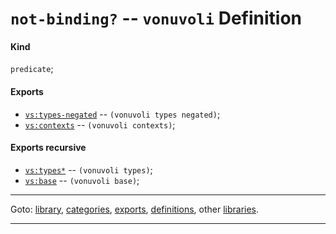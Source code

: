 

<a id='definition__vonuvoli__not-binding_3f'></a>

# `not-binding?` -- `vonuvoli` Definition


<a id='definition__vonuvoli__not-binding_3f__kind'></a>

#### Kind

`predicate`;


<a id='definition__vonuvoli__not-binding_3f__exports'></a>

#### Exports

 * [`vs:types-negated`](../../vonuvoli/exports/vs_3a_types-negated.md#export__vonuvoli__vs_3a_types-negated) -- `(vonuvoli types negated)`;
 * [`vs:contexts`](../../vonuvoli/exports/vs_3a_contexts.md#export__vonuvoli__vs_3a_contexts) -- `(vonuvoli contexts)`;


<a id='definition__vonuvoli__not-binding_3f__exports-recursive'></a>

#### Exports recursive

 * [`vs:types*`](../../vonuvoli/exports/vs_3a_types_2a.md#export__vonuvoli__vs_3a_types_2a) -- `(vonuvoli types)`;
 * [`vs:base`](../../vonuvoli/exports/vs_3a_base.md#export__vonuvoli__vs_3a_base) -- `(vonuvoli base)`;

----

Goto: [library](../../vonuvoli/_index.md#library__vonuvoli), [categories](../../vonuvoli/categories/_index.md#toc__vonuvoli__categories), [exports](../../vonuvoli/exports/_index.md#toc__vonuvoli__exports), [definitions](../../vonuvoli/definitions/_index.md#toc__vonuvoli__definitions), other [libraries](../../_libraries.md#toc__libraries).

----

